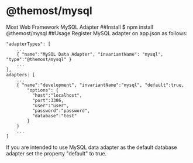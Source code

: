 # @themost/mysql
Most Web Framework MySQL Adapter
##Install
$ npm install @themost/mysql
##Usage
Register MySQL adapter on app.json as follows:

    "adapterTypes": [
        ...
        { "name":"MySQL Data Adapter", "invariantName": "mysql", "type":"@themost/mysql" }
        ...
    ],
    adapters: [
        ...
        { "name":"development", "invariantName":"mysql", "default":true,
            "options": {
              "host":"localhost",
              "port":3306,
              "user":"user",
              "password":"password",
              "database":"test"
            }
        }
        ...
    ]

If you are intended to use MySQL data adapter as the default database adapter set the property "default" to true.
